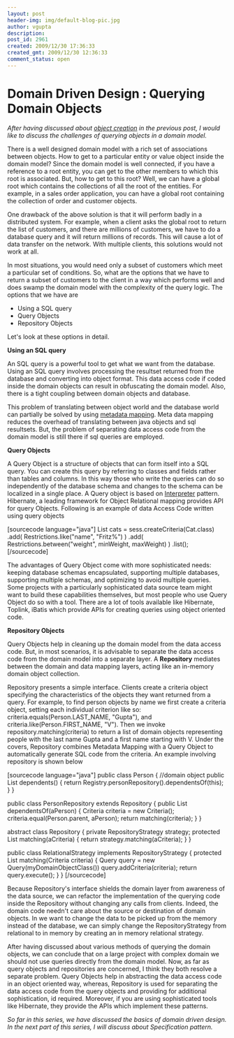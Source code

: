 ```yaml
---
layout: post
header-img: img/default-blog-pic.jpg
author: vgupta
description: 
post_id: 2961
created: 2009/12/30 17:36:33
created_gmt: 2009/12/30 12:36:33
comment_status: open
---
```


# Domain Driven Design : Querying Domain Objects

<p><em>After having discussed about <a href="http://xebee.xebia.in/2009/12/23/domain-driven-design-creating-domain-objects/">object creation</a></em><em> in the previous post, I would like to discuss the challenges of querying objects in a domain model.</em></p>
<p>There is a well designed domain model with a rich set of associations between objects. How to get to a particular entity or value object inside the domain model? Since the domain model is well connected, if you have a reference to a root entity, you can get to the other members to which this root is associated. But, how to get to this root? Well, we can have a global root which contains the collections of all the root of the entities. For example, in a sales order application, you can have a global root containing the collection of order and customer objects.</p>
<p>One drawback of the above solution is that it will perform badly in a distributed system. For example, when a client asks the global root to return the list of customers, and there are millions of customers, we have to do a database query and it will return millions of records. This will cause a lot of data transfer on the network. With multiple clients, this solutions would not work at all.</p>
<p>In most situations, you would need only a subset of customers which meet a particular set of conditions. So, what are the options that we have to return a subset of customers to the client in a way which performs well and does swamp the domain model with the complexity of the query logic. The options that we have are<!--more-->
<ul>
    <li>Using a SQL query</li>
    <li>Query Objects</li>
    <li>Repository Objects</li>
</ul>
Let's look at these options in detail.</p>
<p><strong>Using an SQL query </strong></p>
<p>An SQL query is a powerful tool to get what we want from the database. Using an SQL query involves processing the resultset returned from the database and converting into object format. This data access code if coded inside the domain objects can result in obfuscating the domain model. Also, there is a tight coupling between domain objects and database.</p>
<p>This problem of translating between object world and the database world can partially be solved by using <a href="http://martinfowler.com/eaaCatalog/metadataMapping.html">metadata mapping</a>. Meta data mapping reduces the overhead of translating between java objects and sql resultsets. But, the problem of separating data access code from the domain model is still there if sql queries are employed.</p>
<p><strong>Query Objects</strong></p>
<p>A Query Object is a structure of objects that can form itself into a SQL query. You can create this query by referring to classes and fields rather than tables and columns. In this way those who write the queries can do so independently of the database schema and changes to the schema can be localized in a single place. A Query object is based on <a href="http://en.wikipedia.org/wiki/Interpreter_pattern">Interpreter</a> pattern. Hibernate, a leading framework for Object Relational mapping provides API for query Objects. Following is an example of data Access Code written using query objects</p>
<p>[sourcecode language="java"]
List cats = sess.createCriteria(Cat.class)
    .add( Restrictions.like(&quot;name&quot;, &quot;Fritz%&quot;) )
    .add( Restrictions.between(&quot;weight&quot;, minWeight, maxWeight) )
    .list();
[/sourcecode]</p>
<p>The advantages of Query Object come with more sophisticated needs: keeping database schemas encapsulated, supporting multiple databases, supporting multiple schemas, and optimizing to avoid multiple queries. Some projects with a particularly sophisticated data source team might want to build these capabilities themselves, but most people who use Query Object do so with a tool. There are a lot of tools available like Hibernate, Toplink, iBatis which provide APIs for creating queries using object oriented code.</p>
<p><strong>Repository Objects</strong></p>
<p>Query Objects help in cleaning up the domain model from the data access code. But, in most scenarios, it is advisable to separate the data access code from the domain model into a separate layer. A <strong>Repository</strong> mediates between the domain and data mapping layers, acting like an in-memory domain object collection.</p>
<p>Repository presents a simple interface. Clients create a criteria object specifying the characteristics of the objects they want returned from a query. For example, to find person objects by name we first create a criteria object, setting each individual criterion like so: criteria.equals(Person.LAST_NAME, "Gupta"), and criteria.like(Person.FIRST_NAME, "V"). Then we invoke repository.matching(criteria) to return a list of domain objects representing people with the last name Gupta and a first name starting with V. Under the covers, Repository combines Metadata Mapping with a Query Object to automatically generate SQL code from the criteria. An example involving repository is shown below</p>
<p>[sourcecode language="java"]
public class Person { //domain object
   public List dependents() {
      return Registry.personRepository().dependentsOf(this);
   }
}</p>
<p>public class PersonRepository extends Repository {
   public List dependentsOf(aPerson) {
      Criteria criteria = new Criteria();
      criteria.equal(Person.parent, aPerson);
      return matching(criteria);
   }
}</p>
<p>abstract class Repository {
   private RepositoryStrategy strategy;
   protected List matching(aCriteria) {
      return strategy.matching(aCriteria);
   }
}</p>
<p>public class RelationalStrategy implements RepositoryStrategy {
   protected List matching(Criteria criteria) {
      Query query = new Query(myDomainObjectClass())
      query.addCriteria(criteria);
      return query.execute();
   }
}
[/sourcecode]</p>
<p>Because Repository's interface shields the domain layer from awareness of the data source, we can refactor the implementation of the querying code inside the Repository without changing any calls from clients. Indeed, the domain code needn't care about the source or destination of domain objects. In we want to change the data to be picked up from the memory instead of the database, we can simply change the RepositoryStrategy from relational to in memory by creating an in memory relational strategy.</p>
<p>After having discussed about various methods of querying the domain objects, we can conclude that on a large project with complex domain we should not use queries directly from the domain model. Now, as far as query objects and repositories are concerned, I think they both resolve a separate problem. Query Objects help in abstracting the data access code in an object oriented way, whereas, Repository is used for separating the data access code from the query objects and providing for additional sophistication, id required. Moreover, if you are using sophisticated tools like Hibernate, they provide the APIs which implement these patterns.</p>
<p><em>So far in this series, we have discussed the basics of domain driven design. In the next part of this series, I will discuss about Specification pattern.</em></p>